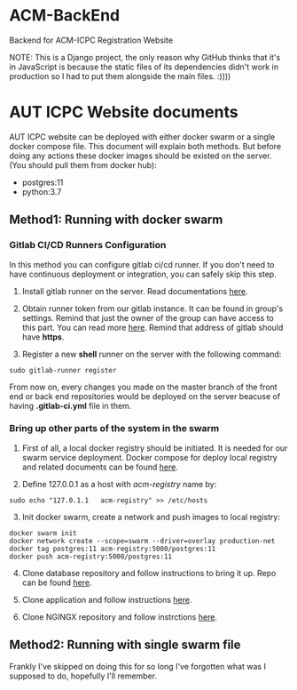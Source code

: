 # ACM-BackEnd
Backend for ACM-ICPC Registration Website

NOTE: This is a Django project, the only reason why GitHub thinks that it's in JavaScript is because the static files of its dependencies didn't work in production so I had to put them alongside the main files. :))))

# AUT ICPC Website documents

AUT ICPC website can be deployed with either docker swarm or a single docker compose file. This document will explain both methods. But before doing any actions these docker images should be existed on the server. (You should pull them from docker hub):

* postgres:11
* python:3.7

## Method1: Running with docker swarm

### Gitlab CI/CD Runners Configuration

In this method you can configure gitlab ci/cd runner. If you don't need to have continuous deployment or integration, you can safely skip this step.

1. Install gitlab runner on the server. Read documentations [here](https://docs.gitlab.com/runner/install/linux-repository.html).

2. Obtain runner token from our gitlab instance. It can be found in group's settings. Remind that just the owner of the group can have access to this part. You can read more [here](https://docs.gitlab.com/runner/register/). Remind that address of gitlab should have **https**.

3. Register a new **shell** runner on the server with the following command:

~~~
sudo gitlab-runner register
~~~

From now on, every changes you made on the master branch of the front end or back end repositories would be deployed on the server beacuse of having **.gitlab-ci.yml** file in them.

### Bring up other parts of the system in the swarm

1. First of all, a local docker registry should be initiated. It is needed for our swarm service deployment. Docker compose for deploy local registry and related documents can be found [here](https://git.ceit.aut.ac.ir/ssc/icpc/local-registry-compose).

2. Define 127.0.0.1 as a host with *acm-registry* name by:

~~~
sudo echo "127.0.1.1   acm-registry" >> /etc/hosts
~~~

3. Init docker swarm, create a network and push images to local registry:

~~~
docker swarm init
docker network create --scope=swarm --driver=overlay production-net
docker tag postgres:11 acm-registry:5000/postgres:11
docker push acm-registry:5000/postgres:11
~~~


4. Clone database repository and follow instructions to bring it up. Repo can be found [here](https://git.ceit.aut.ac.ir/ssc/icpc/database).

5. Clone application and follow instructions [here](https://git.ceit.aut.ac.ir/ssc/icpc/acm-backend).

6. Clone NGINGX repository and follow instrctions [here](https://git.ceit.aut.ac.ir/ssc/icpc/nginx).

## Method2: Running with single swarm file
Frankly I've skipped on doing this for so long I've forgotten what was I supposed to do, hopefully I'll remember.
